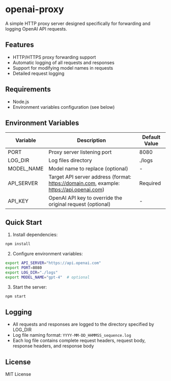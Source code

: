 # openai-proxy

A simple HTTP proxy server designed specifically for forwarding and logging OpenAI API requests.

## Features

- HTTP/HTTPS proxy forwarding support
- Automatic logging of all requests and responses
- Support for modifying model names in requests
- Detailed request logging

## Requirements

- Node.js
- Environment variables configuration (see below)

## Environment Variables

| Variable   | Description                                                                             | Default Value |
| ---------- | --------------------------------------------------------------------------------------- | ------------- |
| PORT       | Proxy server listening port                                                             | 8080          |
| LOG_DIR    | Log files directory                                                                     | ./logs        |
| MODEL_NAME | Model name to replace (optional)                                                        | -             |
| API_SERVER | Target API server address (format: https://domain.com, example: https://api.openai.com) | Required      |
| API_KEY    | OpenAI API key to override the original request (optional)                              | -             |

## Quick Start

1. Install dependencies:

```bash
npm install
```

2. Configure environment variables:

```bash
export API_SERVER="https://api.openai.com"
export PORT=8080
export LOG_DIR="./logs"
export MODEL_NAME="gpt-4"  # optional
```

3. Start the server:

```bash
npm start
```

## Logging

- All requests and responses are logged to the directory specified by LOG_DIR
- Log file naming format: `YYYY-MM-DD_HHMMSS_sequence.log`
- Each log file contains complete request headers, request body, response headers, and response body

## License

MIT License
